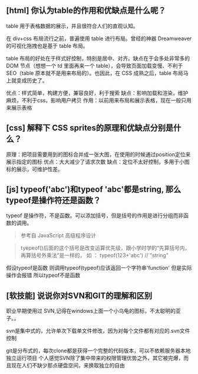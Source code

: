 
## [html] 你认为table的作用和优缺点是什么呢？

  table 用于表格数据的展示，并且很符合人们的直观认知。

  在 div+css 布局流行之前，普遍使用 table 进行布局。曾经的神器 Dreamweaver 的可视化拖拽也是基于 table 布局。

  table 布局的好处在于样式好控制，特别是居中、对齐。缺点在于会多处非常多的 DOM 节点（想想一个 td 里面再来一个 table），会导致页面加载变慢、不利于 SEO（table 原本就不是用来布局的）。也因此，在 CSS 成熟之后，table 布局马上就变成历史了。

  优点：样式简单，构建方便，兼容良好，利于搜索
  缺点：影响加载和渲染，维护麻烦，不利于css，影响用户拷贝
  作用：以前用来布局和展示表格，现在一般只用来展示表格


## [css] 解释下 CSS sprites的原理和优缺点分别是什么？

  原理：把项目需要用到的图标合并成一张大图，在使用的时候通过position定位来展示指定的图标
  优点：大大减少了请求次数
  缺点：定位不太好控制，多用于小图标的展示，可维护性差。

## [js] typeof('abc')和typeof 'abc'都是string, 那么typeof是操作符还是函数？

  typeof 是操作符，不是函数。可以添加括号，但是括号的作用是进行分组而非函数的调用。

  > 参考自 JavaScript 高级程序设计

  > tyepeof()后面的这个括号是改变运算优先级，跟小学时学的“先算括号内，再算括号外乘法”是一样的， 如 ： typeof(123+'abc') // "string"


  假设typeof是函数
    则调用typeof(typeof)应该返回一个字符串'function'
    但是实际操作会报错
    所以typeof不是函数



## [软技能] 说说你对SVN和GIT的理解和区别

  职业早期使用过 SVN,记得在windows上面一个小乌龟的图标，不太聪明的亚子。。

  svn是集中式的，允许单次下载单文件修改，因为对每个文件都有对应的.svn文件控制
  
  git是分布式的，每次clone都是获得一个完整的代码版本，可以不依赖服务器本地独立运行项目
  个人感觉SVN除了集中带来的权限管理优势之外，其它被完爆，而且现在人们不缺少那点硬盘空间，来换取独立的自由
